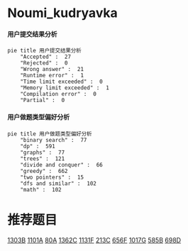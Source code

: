 # Noumi_kudryavka

<!-- tabs:start -->



#### **用户提交结果分析**

```mermaid
pie title 用户提交结果分析
    "Accepted" :  27
    "Rejected" :  0
    "Wrong answer" :  21
    "Runtime error" :  1
    "Time limit exceeded" :  0
    "Memory limit exceeded" :  1
    "Compilation error" :  0
    "Partial" :  0
```

#### **用户做题类型偏好分析**

```mermaid
pie title 用户做题类型偏好分析
    "binary search" :  77
    "dp" :  591
    "graphs" :  77
    "trees" :  121
    "divide and conquer" :  66
    "greedy" :  662
    "two pointers" :  15
    "dfs and similar" :  102
    "math" :  102
```



<!-- tabs:end -->
# 推荐题目
[1303B](https://codeforces.com/contest/1303/problem/B)
[1101A](https://codeforces.com/contest/1101/problem/A)
[80A](https://codeforces.com/contest/80/problem/A)
[1362C](https://codeforces.com/contest/1362/problem/C)
[1131F](https://codeforces.com/contest/1131/problem/F)
[213C](https://codeforces.com/contest/213/problem/C)
[656F](https://codeforces.com/contest/656/problem/F)
[1017G](https://codeforces.com/contest/1017/problem/G)
[585B](https://codeforces.com/contest/585/problem/B)
[698D](https://codeforces.com/contest/698/problem/D)

